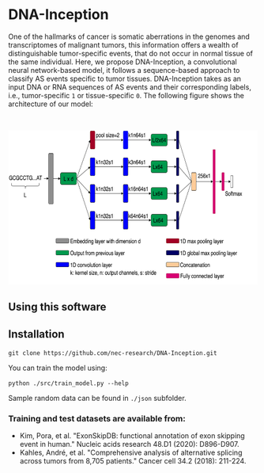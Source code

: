 # DNA-Inception
One of the hallmarks of cancer is somatic aberrations in the genomes and transcriptomes of malignant tumors, this information offers a wealth of distinguishable tumor-specific events, that do not occur in normal tissue of the same individual. Here, we propose DNA-Inception, a convolutional neural network-based model, it follows a sequence-based approach to classify AS events specific to tumor tissues. DNA-Inception takes as an input DNA or RNA sequences of AS events and their corresponding labels, i.e., tumor-specific `1` or tissue-specific `0`. The following figure shows the architecture of our model:

&nbsp;&nbsp;&nbsp;&nbsp;&nbsp;&nbsp;&nbsp;

<img src="https://github.com/nec-research/DNA-Inception/blob/main/figures/dnaincep_archi_font1_color2_round.png" width="648" height="312" alt="DNA-Inception" class="center"/>

Using this software
-------------------

## Installation<a name="installation"></a>

```shell
git clone https://github.com/nec-research/DNA-Inception.git
```

You can train the model using:

```shell
python ./src/train_model.py --help
```

Sample random data can be found in `./json` subfolder.

### Training and test datasets are available from: ###
* Kim, Pora, et al. "ExonSkipDB: functional annotation of exon skipping event in human." Nucleic acids research 48.D1 (2020): D896-D907.
* Kahles, André, et al. "Comprehensive analysis of alternative splicing across tumors from 8,705 patients." Cancer cell 34.2 (2018): 211-224.

